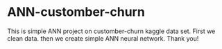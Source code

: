# ANN-customber-churn
This is simple ANN project on customber-churn kaggle data set.
First we clean data.
then we create simple ANN neural network.
Thank you!
